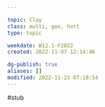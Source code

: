 ---
topic: Clay
class: multi, geo, hort
type: topic

weekdate: W12.1-F2022
created: 2022-11-07 12:14:46

dg-publish: true
aliases: []
modified: 2022-11-23 07:18:54
---

#stub 
